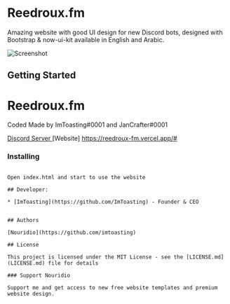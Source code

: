 # Reedroux.fm

Amazing website with good UI design for new Discord bots, designed with Bootstrap & now-ui-kit available in English and Arabic.

![Screenshot](https://media.discordapp.net/attachments/1066042616589852747/1078776878422302850/ffe4c22736db513ac77b184c41688856.png?width=1086&height=634)

## Getting Started

# Reedroux.fm

Coded Made by ImToasting#0001 and JanCrafter#0001

[Discord Server ](https://discord.gg/bX9JQPBcpy)
[Website] https://reedroux-fm.vercel.app/#

### Installing


```

Open index.html and start to use the website 

## Developer:

* [ImToasting](https://github.com/ImToasting) - Founder & CEO


## Authors

[Nouridio](https://github.com/imtoasting)

## License

This project is licensed under the MIT License - see the [LICENSE.md](LICENSE.md) file for details

### Support Nouridio

Support me and get access to new free website templates and premium website design.

